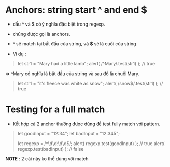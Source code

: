 # Anchors: string start ^ and end $
- dấu ^ và $ có ý nghĩa đặc biệt trong regexp.
- chúng được gọi là anchors.
- __^__ sẽ match tại bắt đầu của string, và __$__ sẽ là cuối của string

- Ví dụ :

>   let str1 = "Mary had a little lamb";
>   alert( /^Mary/.test(str1) ); // true

=> ^Mary có nghĩa là bắt đầu của string và sau đố là chuỗi Mary.

>   let str1 = "it's fleece was white as snow";
>   alert( /snow$/.test(str1) ); // true

# Testing for a full match
- Kết hợp cả 2 anchor thường được dùng để test fully match với pattern.

>   let goodInput = "12:34";
>   let badInput = "12:345";
>   
>   let regexp = /^\d\d:\d\d$/;
>   alert( regexp.test(goodInput) ); // true
>   alert( regexp.test(badInput) ); // false


__NOTE__ : 2 cái này ko thể dùng với match

